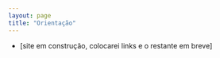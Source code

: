 ```yaml
---
layout: page
title: "Orientação"
---
```


* [site em construção, colocarei links e o restante em breve]
